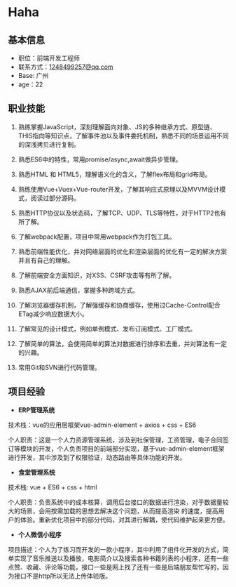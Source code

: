 # Haha

## 基本信息

- 职位：前端开发工程师
- 联系方式：1248499257@qq.com
- Base: 广州
- age：22


## 职业技能

1. 熟练掌握JavaScript，深刻理解面向对象、JS的多种继承方式、原型链、THIS指向等知识点，了解事件池以及事件委托机制，熟悉不同的场景运用不同的深浅拷贝进行复制。 

2. 熟悉ES6中的特性，常用promise/async,await做异步管理。 

3. 熟悉HTML 和 HTML5，理解语义化的含义，了解flex布局和grid布局。 

4. 熟练使用Vue+Vuex+Vue-router开发，了解其响应式原理以及MVVM设计模式，阅读过部分源码。 

5. 熟悉HTTP协议以及状态码，了解TCP、UDP、TLS等特性，对于HTTP2也有所了解。 

6. 了解webpack配置，项目中常用webpack作为打包工具。

7. 熟悉前端性能优化，并对网络层面的优化和渲染层面的优化有一定的解决方案并且有自己的理解。 

8. 了解前端安全方面知识，对XSS、CSRF攻击等有所了解。 

9. 熟悉AJAX前后端通信，掌握多种跨域方式。 

10. 了解浏览器缓存机制，了解强缓存和协商缓存，使用过Cache-Control配合ETag减少响应数据大小。 

11. 了解常见的设计模式，例如单例模式、发布订阅模式、工厂模式。 

12. 了解简单的算法，会使用简单的算法对数据进行排序和去重，并对算法有一定的兴趣。

13. 常用Git和SVN进行代码管理。

## 项目经验

* **ERP管理系统**

技术栈：vue的应用层框架vue-admin-element + axios + css + ES6

个人职责：这是一个人力资源管理系统，涉及到社保管理，工资管理，电子合同签订等模块的开发，个人负责项目的前端部分实现，基于vue-admin-element框架进行开发，其中涉及到了权限验证，动态路由等具体功能的开发。 

* **食堂管理系统**   

技术栈: vue + ES6 + css + html

个人职责：负责系统中的成本核算，调用后台接口的数据进行渲染，对于数据量较大的场景，会用按需加载的思想去解决这个问题，从而提高渲染 的速度，提高用户的体验。重新优化项目中的部分代码，对其进行解耦，使代码维护起来更方便。  

* **个人微信小程序**

项目描述：个人为了练习而开发的一款小程序，其中利用了组件化开发的方式，简单实现了音乐推送以及播放，电影简介以及搜索各种书籍列表的小程序，还有一些点赞、收藏、评论等功能，接口一些是网上找了还有一些是后端朋友帮忙写的，因为接口不是http所以无法上传体验版。
